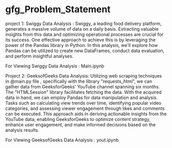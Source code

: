 # gfg_Problem_Statement
project 1: Swiggy Data Analysis :
Swiggy, a leading food delivery platform, generates a massive volume of data on a daily basis. Extracting valuable insights from this data and optimizing operational processes are crucial for its success. One effective approach to achieve this is by leveraging the power of the Pandas library in Python. In this analysis, we'll explore how Pandas can be utilized to create new DataFrames, conduct data evaluation, and perform insightful analyses.




For Viewing Swiggy Data Analysis : Main.ipynb

Project 2: GeeksofGeeks Data Analysis:
Utilizing web scraping techniques in @main.py file , specifically with the library "requests_html", we can gather data from GeeksforGeeks' YouTube channel spanning six months. The "HTMLSession" library facilitates fetching the data. With the acquired data in hand, we can employ Pandas for data manipulation and analysis. Tasks such as calculating view trends over time, identifying popular video categories, and assessing viewer engagement through likes and comments can be executed. This approach aids in deriving actionable insights from the YouTube data, enabling GeeksforGeeks to optimize content strategy, enhance user engagement, and make informed decisions based on the analysis results.



For Viewing GeeksofGeeks Data Analysis : yout.ipynb
